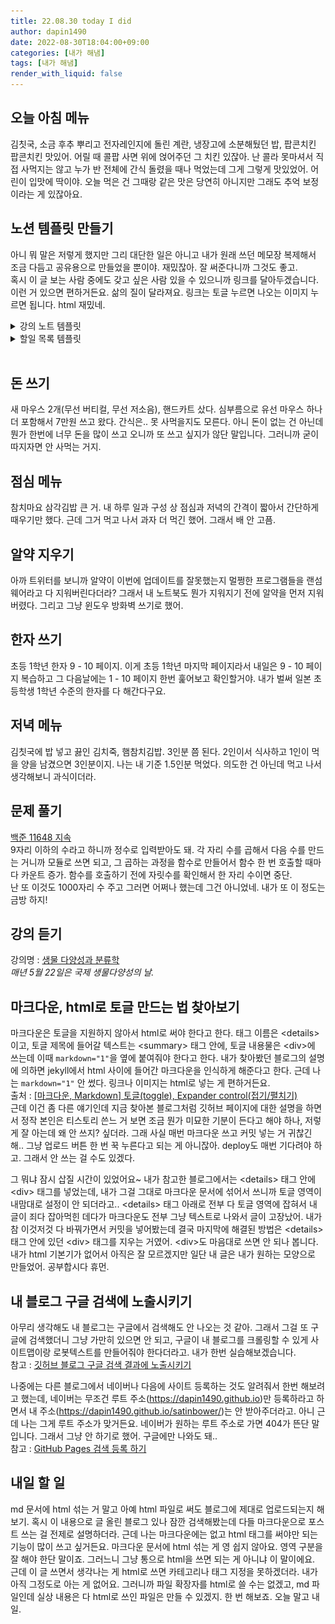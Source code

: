```yaml
---
title: 22.08.30 today I did
author: dapin1490
date: 2022-08-30T18:04:00+09:00
categories: [내가 해냄]
tags: [내가 해냄]
render_with_liquid: false
---
```


## 오늘 아침 메뉴
김칫국, 소금 후추 뿌리고 전자레인지에 돌린 계란, 냉장고에 소분해뒀던 밥, 팝콘치킨  
팝콘치킨 맛있어. 어릴 때 콜팝 사면 위에 얹어주던 그 치킨 있잖아. 난 콜라 못마셔서 직접 사먹지는 않고 누가 반 전체에 간식 돌렸을 때나 먹었는데 그게 그렇게 맛있었어. 어린이 입맛에 딱이야. 오늘 먹은 건 그때랑 같은 맛은 당연히 아니지만 그래도 추억 보정이라는 게 있잖아요.  
  
## 노션 템플릿 만들기
아니 뭐 말은 저렇게 했지만 그리 대단한 일은 아니고 내가 원래 쓰던 메모장 복제해서 조금 다듬고 공유용으로 만들었을 뿐이야. 재밌잖아. 잘 써준다니까 그것도 좋고.  
혹시 이 글 보는 사람 중에도 갖고 싶은 사람 있을 수 있으니까 링크를 달아두겠습니다. 이런 거 있으면 편하거든요. 삶의 질이 달라져요. 링크는 토글 누르면 나오는 이미지 누르면 됩니다. html 재밌네.  
  
<div>
<details>  
    <summary>강의 노트 템플릿</summary>  
    <a href="https://dapin1490.notion.site/42a9a60434274fb48412877986c67e26?v=4870475c7f6f48baab7a3cc033858790" target="_blank">
        <figure style="text-align:center">
            <img src="/assets/img/category-daily/220830-1-lecture-note-templet.jpg">
            <figcaption>강의 노트 템플릿 예시 이미지</figcaption>
        </figure>
    </a>  
</details>  
<details>  
    <summary>할일 목록 템플릿</summary>  
    <a href="https://dapin1490.notion.site/e00a65bb445b405fbb3d0f7a86e3e8a1?v=ef10f48e62e24e39888c146defd01c59" target="_blank">
        <figure style="text-align:center">
            <img src="/assets/img/category-daily/220830-2-todolist-templet.jpg">
            <figcaption>할일 목록 템플릿 예시 이미지</figcaption>
        </figure>
    </a>  
</details>  
</div>  
  
<br>

## 돈 쓰기
새 마우스 2개(무선 버티컬, 무선 저소음), 핸드카트 샀다. 심부름으로 유선 마우스 하나 더 포함해서 7만원 쓰고 왔다. 간식은.. 못 사먹을지도 모른다. 아니 돈이 없는 건 아닌데 뭔가 한번에 너무 돈을 많이 쓰고 오니까 또 쓰고 싶지가 않단 말입니다. 그러니까 굳이 따지자면 안 사먹는 거지.  
  
## 점심 메뉴
참치마요 삼각김밥 큰 거. 내 하루 일과 구성 상 점심과 저녁의 간격이 짧아서 간단하게 때우기만 했다. 근데 그거 먹고 나서 과자 더 먹긴 했어. 그래서 배 안 고픔.  
  
## 알약 지우기
아까 트위터를 보니까 알약이 이번에 업데이트를 잘못했는지 멀쩡한 프로그램들을 랜섬웨어라고 다 지워버린다더라? 그래서 내 노트북도 뭔가 지워지기 전에 알약을 먼저 지워버렸다. 그리고 그냥 윈도우 방화벽 쓰기로 했어.  
  
## 한자 쓰기
초등 1학년 한자 9 - 10 페이지. 이게 초등 1학년 마지막 페이지라서 내일은 9 - 10 페이지 복습하고 그 다음날에는 1 - 10 페이지 한번 훑어보고 확인할거야. 내가 벌써 일본 초등학생 1학년 수준의 한자를 다 해간다구요.  
  
## 저녁 메뉴
김칫국에 밥 넣고 끓인 김치죽, 햄참치김밥. 3인분 쯤 된다. 2인이서 식사하고 1인이 먹을 양을 남겼으면 3인분이지. 나는 내 기준 1.5인분 먹었다. 의도한 건 아닌데 먹고 나서 생각해보니 과식이더라.  
  
## 문제 풀기
[백준 11648 지속](https://www.acmicpc.net/problem/11648)  
9자리 이하의 수라고 하니까 정수로 입력받아도 돼. 각 자리 수를 곱해서 다음 수를 만드는 거니까 모듈로 쓰면 되고, 그 곱하는 과정을 함수로 만들어서 함수 한 번 호출할 때마다 카운트 증가. 함수를 호출하기 전에 자릿수를 확인해서 한 자리 수이면 중단.  
난 또 이것도 1000자리 수 주고 그러면 어쩌나 했는데 그건 아니었네. 내가 또 이 정도는 금방 하지!  
  
## 강의 듣기
강의명 : [생물 다양성과 분류학](https://dapin1490.github.io/satinbower/posts/knowledge-biodiversity-1/)  
*매년 5월 22일은 국제 생물다양성의 날.*  

## 마크다운, html로 토글 만드는 법 찾아보기
마크다운은 토글을 지원하지 않아서 html로 써야 한다고 한다. 태그 이름은 &lt;details&gt;이고, 토글 제목에 들어갈 텍스트는 &lt;summary&gt; 태그 안에, 토글 내용물은 &lt;div&gt;에 쓰는데 이때 `markdown="1"`을 옆에 붙여줘야 한다고 한다. 내가 찾아봤던 블로그의 설명에 의하면 jekyll에서 html 사이에 들어간 마크다운을 인식하게 해준다고 한다. 근데 나는 `markdown="1"` 안 썼다. 링크나 이미지는 html로 넣는 게 편하거든요.  
출처 : [[마크다운, Markdown] 토글(toggle), Expander control(접기/펼치기)](https://computer-science-student.tistory.com/388)  
근데 이건 좀 다른 얘기인데 지금 찾아본 블로그처럼 깃허브 페이지에 대한 설명을 하면서 정작 본인은 티스토리 쓴느 거 보면 조금 뭔가 미묘한 기분이 든다고 해야 하나, 저렇게 잘 아는데 왜 안 쓰지? 싶더라. 그래 사실 매번 마크다운 쓰고 커밋 넣는 거 귀찮긴 해.. 그냥 업로드 버튼 한 번 꾹 누른다고 되는 게 아니잖아. deploy도 매번 기다려야 하고. 그래서 안 쓰는 걸 수도 있겠다.  
  
그 뭐냐 잠시 삽질 시간이 있었어요~ 내가 참고한 블로그에서는 &lt;details&gt; 태그 안에 &lt;div&gt; 태그를 넣었는데, 내가 그걸 그대로 마크다운 문서에 섞어서 쓰니까 토글 영역이 내맘대로 설정이 안 되더라고.. &lt;details&gt; 태그 아래로 전부 다 토글 영역에 잡혀서 내 글이 죄다 잡아먹힌 데다가 마크다운도 전부 그냥 텍스트로 나와서 글이 고장났어. 내가 참 이것저것 다 바꿔가면서 커밋을 넣어봤는데 결국 마지막에 해결된 방법은 &lt;details&gt; 태그 안에 있던 &lt;div&gt; 태그를 지우는 거였어. &lt;div&gt;도 마음대로 쓰면 안 되나 봅니다. 내가 html 기본기가 없어서 아직은 잘 모르겠지만 일단 내 글은 내가 원하는 모양으로 만들었어. 공부합시다 휴먼.  
  
## 내 블로그 구글 검색에 노출시키기
아무리 생각해도 내 블로그는 구글에서 검색해도 안 나오는 것 같아. 그래서 그걸 또 구글에 검색했더니 그냥 가만히 있으면 안 되고, 구글이 내 블로그를 크롤링할 수 있게 사이트맵이랑 로봇텍스트를 만들어줘야 한다더라고. 내가 한번 실습해보겠습니다.  
참고 : [깃허브 블로그 구글 검색 결과에 노출시키기](https://blog.jcy1511.com/2022-02-28-google-search/)  
  
나중에는 다른 블로그에서 네이버나 다음에 사이트 등록하는 것도 알려줘서 한번 해보려고 했는데, 네이버는 무조건 루트 주소(https://dapin1490.github.io)만 등록하라고 하면서 내 주소(https://dapin1490.github.io/satinbower/)는 안 받아주더라고. 아니 근데 나는 그게 루트 주소가 맞거든요. 네이버가 원하는 루트 주소로 가면 404가 뜬단 말입니다. 그래서 그냥 안 하기로 했어. 구글에만 나와도 돼..  
참고 : [GitHub Pages 검색 등록 하기](https://blog.slarea.com/git/blog/register-to-search/)  
  
## 내일 할 일
md 문서에 html 섞는 거 말고 아예 html 파일로 써도 블로그에 제대로 업로드되는지 해보기. 혹시 이 내용으로 글 올린 블로그 있나 잠깐 검색해봤는데 다들 마크다운으로 포스트 쓰는 걸 전제로 설명하더라. 근데 나는 마크다운에는 없고 html 태그를 써야만 되는 기능이 많이 쓰고 싶거든요. 마크다운 문서에 html 섞는 게 영 쉽지 않아요. 영역 구분을 잘 해야 한단 말이죠. 그러느니 그냥 통으로 html을 쓰면 되는 게 아니냐 이 말이에요.  
근데 이 글 쓰면서 생각나는 게 html로 쓰면 카테고리나 태그 지정을 못하겠더라. 내가 아직 그정도로 아는 게 없어요. 그러니까 파일 확장자를 html로 쓸 수는 없겠고, md 파일인데 실상 내용은 다 html로 쓰인 파일은 만들 수 있겠지. 한 번 해보죠. 오늘 말고 내일.  